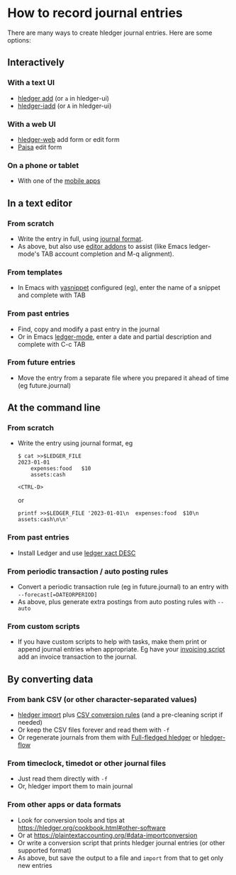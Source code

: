 # How to record journal entries

<div class=pagetoc>

<!-- toc -->
</div>

There are many ways to create hledger journal entries.
Here are some options:

## Interactively

### With a text UI

- [hledger add](hledger.md#add) (or `a` in hledger-ui)
- [hledger-iadd](https://hackage.haskell.org/package/hledger-iadd) (or `A` in hledger-ui)

### With a web UI

- [hledger-web](https://hledger.org/hledger-web.html) add form or edit form
- [Paisa](https://paisa.fyi) edit form

### On a phone or tablet

- With one of the [mobile apps](mobile.md)

## In a text editor

### From scratch
- Write the entry in full, using [journal format](hledger.md#journal).
- As above, but also use [editor addons](editors.md) to assist
  (like Emacs ledger-mode's TAB account completion and M-q alignment).

### From templates
- In Emacs with [yasnippet](https://www.emacswiki.org/emacs/Yasnippet) configured (eg), enter the name of a snippet and complete with TAB

### From past entries
- Find, copy and modify a past entry in the journal
- Or in Emacs [ledger-mode](editors.md#ledger-mode), enter a date and partial description and complete with C-c TAB

### From future entries
- Move the entry from a separate file where you prepared it ahead of time (eg future.journal) 

## At the command line

### From scratch
- Write the entry using journal format, eg
  ```shell
  $ cat >>$LEDGER_FILE
  2023-01-01
      expenses:food   $10
      assets:cash
  
  <CTRL-D>
  ```
  or
  ```shell
  printf >>$LEDGER_FILE '2023-01-01\n  expenses:food  $10\n  assets:cash\n\n'
  ```

### From past entries
- Install Ledger and use [ledger xact DESC](https://ledger-cli.org/doc/ledger3.html#xact)

### From periodic transaction / auto posting rules
- Convert a periodic transaction rule (eg in future.journal) to an entry with `--forecast[=DATEORPERIOD]`
- As above, plus generate extra postings from auto posting rules with `--auto`

### From custom scripts
- If you have custom scripts to help with tasks, make them print or append journal entries when appropriate.
  Eg have your [invoicing script](https://github.com/simonmichael/hledger/tree/master/examples/invoicing/invoice-script) add an invoice transaction to the journal.

## By converting data

### From bank CSV (or other character-separated values)
- [hledger import](hledger.md#import) plus [CSV conversion rules](hledger.md#csv) (and a pre-cleaning script if needed)
- Or keep the CSV files forever and read them with `-f`
- Or regenerate journals from them with [Full-fledged hledger](https://github.com/adept/full-fledged-hledger) or
  [hledger-flow](https://github.com/apauley/hledger-flow)

### From timeclock, timedot or other journal files
- Just read them directly with `-f`
- Or, hledger import them to main journal

### From other apps or data formats
- Look for conversion tools and tips at <https://hledger.org/cookbook.html#other-software>
- Or at <https://plaintextaccounting.org/#data-importconversion>
- Or write a conversion script that prints hledger journal entries (or other supported format)
- As above, but save the output to a file and `import` from that to get only new entries
